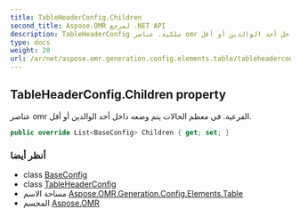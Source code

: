 ```yaml
---
title: TableHeaderConfig.Children
second_title: Aspose.OMR لمرجع .NET API
description: TableHeaderConfig ملكية. عناصر omr الفرعية. في معظم الحالات يتم وضعه داخل أحد الوالدين أو أقل.
type: docs
weight: 20
url: /ar/net/aspose.omr.generation.config.elements.table/tableheaderconfig/children/
---
```

## TableHeaderConfig.Children property

عناصر omr الفرعية. في معظم الحالات يتم وضعه داخل أحد الوالدين أو أقل.

```csharp
public override List<BaseConfig> Children { get; set; }
```

### أنظر أيضا

* class [BaseConfig](../../../aspose.omr.generation.config/baseconfig/)
* class [TableHeaderConfig](../)
* مساحة الاسم [Aspose.OMR.Generation.Config.Elements.Table](../../tableheaderconfig/)
* المجسم [Aspose.OMR](../../../)


